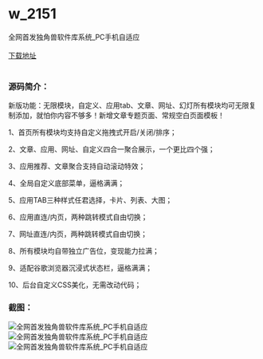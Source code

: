 # w_2151
全网首发独角兽软件库系统_PC手机自适应
<br/></br>
[下载地址](https://www.uuid2.com/2151.html "下载地址")
<br/></br>
<h3>源码简介：</h3>
<p>新版功能：无限模块，自定义、应用tab、文章、网址、幻灯所有模块均可无限复制添加，就怕你内容不够多！新增文章专题页面、常规空白页面模板！<p>
<p>1、首页所有模块均支持自定义拖拽式开启/关闭/排序；<p>
<p>2、文章、应用、网址、自定义四合一聚合展示，一个更比四个强；<p>
<p>3、应用推荐、文章聚合支持自动滚动特效；<p>
<p>4、全局自定义底部菜单，逼格满满；<p>
<p>5、应用TAB三种样式任君选择，卡片、列表、大图；<p>
<p>6、应用直连/内页，两种跳转模式自由切换；<p>
<p>7、网址直连/内页，两种跳转模式自由切换；<p>
<p>8、所有模块均自带独立广告位，变现能力拉满；<p>
<p>9、适配谷歌浏览器沉浸式状态栏，逼格满满；<p>
<p>10、后台自定义CSS美化，无需改动代码；<p>
<p> <p>
<h3>截图：</h3>
<img src="https://www.uuid2.com/wp-content/uploads/img/202206/aa1c715192.png" alt="全网首发独角兽软件库系统_PC手机自适应"><img src="https://www.uuid2.com/wp-content/uploads/img/202206/aa1c715820.png" alt="全网首发独角兽软件库系统_PC手机自适应"><img src="https://www.uuid2.com/wp-content/uploads/img/202206/aa1c715840.png" alt="全网首发独角兽软件库系统_PC手机自适应">
